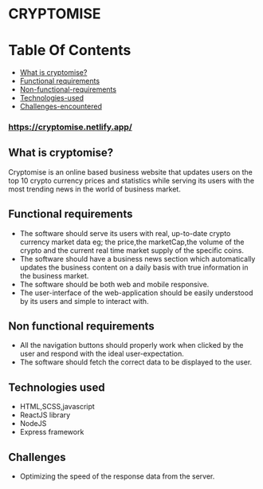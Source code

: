 # CRYPTOMISE

# Table Of Contents
- [What is cryptomise?](#what-is-cryptomise)
- [Functional requirements](#functional-requirements)
- [Non-functional-requirements](#non-functional-requirements)
- [Technologies-used](#technologies-used)
- [Challenges-encountered](#challenges)


### https://cryptomise.netlify.app/
## What is cryptomise?
Cryptomise is an online based business website that updates users on the top 10 crypto currency prices and statistics while serving its users with the most trending news in the world of business market.

## Functional requirements
- The software should serve its users with real, up-to-date crypto currency market data eg; the price,the marketCap,the volume of the crypto and the current real time market supply of the specific coins.
- The software should have a business news section which automatically updates the business content on a daily basis with true information in the business market.
- The software should be both web and mobile responsive.
- The user-interface of the web-application should be easily understood by its users and simple to interact with.

## Non functional requirements
- All the navigation buttons should properly work when clicked by the user and respond with the ideal user-expectation.
- The software should fetch the correct data to be displayed to the user.

## Technologies used
- HTML,SCSS,javascript
- ReactJS library
- NodeJS
- Express framework

## Challenges
- Optimizing the speed of the response data from the server.


